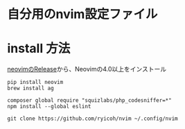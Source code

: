 # 自分用のnvim設定ファイル

# install 方法


[neovimのRelease](https://github.com/neovim/neovim/releases)から、Neovimの4.0以上をインストール

```
pip install neovim
brew install ag

composer global require "squizlabs/php_codesniffer=*"
npm install --global eslint

git clone https://github.com/ryicoh/nvim ~/.config/nvim
```
